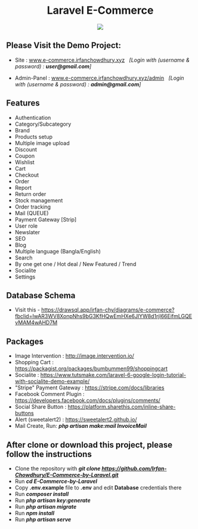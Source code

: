 <div align="center">
  
# Laravel E-Commerce

</div>

<p align="center"><img src="https://doofindermedia.s3.amazonaws.com/blog/2018/05/07/085124-que-es-ecommerce.jpg"></p>

## Please Visit the Demo Project: 

- Site : <a href="http://e-commerce.irfanchowdhury.xyz">www.e-commerce.irfanchowdhury.xyz</a> &nbsp; <i>[Login with (username & password) : **_user@gmail.com_**]</i>
 
- Admin-Panel : <a href="http://e-commerce.irfanchowdhury.xyz/admin">www.e-commerce.irfanchowdhury.xyz/admin</a> &nbsp; <i>[Login with (username & password) : **_admin@gmail.com_**]</i>

## Features

- Authentication
- Category/Subcategory
- Brand
- Products setup
- Multiple image upload
- Discount
- Coupon
- Wishlist
- Cart
- Checkout
- Order
- Report
- Return order
- Stock management
- Order tracking
- Mail (QUEUE)
- Payment Gateway [Strip] 
- User role
- Newslater
- SEO
- Blog
- Multiple language (Bangla/English)
- Search
- By one get one / Hot deal / New Featured / Trend
- Socialite
- Settings

## Database Schema

- Visit this - https://drawsql.app/irfan-chy/diagrams/e-commerce?fbclid=IwAR3WV8XonpNhs9bG3KfHQwEmHXe6JlYW8d1rjl66EifmLGQEvMAM4wAHD7M

## Packages

- Image Intervention : http://image.intervention.io/
- Shopping Cart      : https://packagist.org/packages/bumbummen99/shoppingcart
- Socialite          : https://www.tutsmake.com/laravel-6-google-login-tutorial-with-socialite-demo-example/
- "Stripe" Payment Gateway : https://stripe.com/docs/libraries
- Facebook Comment Plugin : https://developers.facebook.com/docs/plugins/comments/
- Social Share Button : https://platform.sharethis.com/inline-share-buttons
- Alert (sweetalert2) : https://sweetalert2.github.io/
- Mail Create, Run: **_php artisan make:mail InvoiceMail_**

## After clone or download this project, please follow the instructions

- Clone the repository with **_git clone https://github.com/Irfan-Chowdhury/E-Commerce-by-Laravel.git_**
- Run **_cd E-Commerce-by-Laravel_**
- Copy **.env.example** file to **.env** and edit **Database** credentials there
- Run **_composer install_**
- Run **_php artisan key:generate_**
- Run **_php artisan migrate_**
- Run **_npm install_**
- Run **_php artisan serve_**

